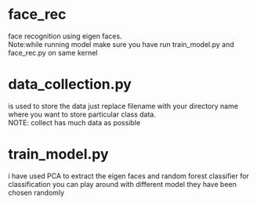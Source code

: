 # face_rec
face recognition using eigen faces.<br/>
Note:while running model make sure you have run train_model.py and face_rec.py on same kernel
# data_collection.py
 is used to store the data just replace filename with your directory name where you want to store particular class data.<br/>
 NOTE: collect has  much data as possible
 # train_model.py
  i have used PCA to extract the eigen faces and random forest classifier for classification you can play around with different model they have been chosen randomly
  
  
